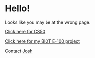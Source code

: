 # Hello!

Looks like you may be at the wrong page.

[Click here for CS50](/cs50)

[Click here for my BIOT E-100 project](/find-a-gene)

Contact [Josh](mailto:github_pages@jrsacher.com)
